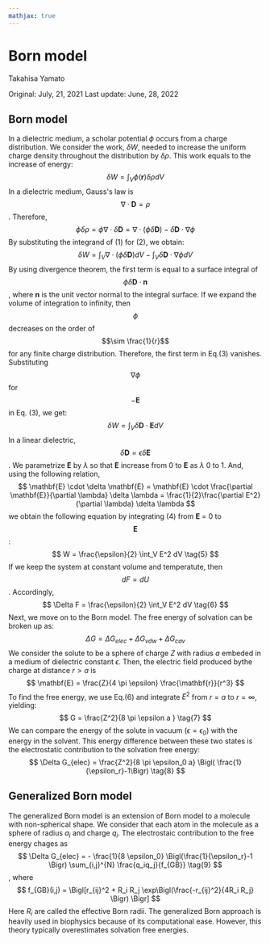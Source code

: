 ```yaml
---
mathjax: true
---
```


# Born model

Takahisa Yamato

Original: July, 21, 2021
Last update: June, 28, 2022

## Born model

In a dielectric medium, a scholar potential  $\phi$ occurs from a charge distribution. We consider the work, $\delta W$, needed to increase the uniform charge density throughout the distribution by $\delta\rho$. This work equals to the increase of energy:
$$
\delta W = \int_V \phi (\mathbf{r})\delta \rho dV  \tag{1}
$$
In a dielectric medium, Gauss's law is $$\nabla \cdot \mathbf{D}=\rho $$. Therefore, 
$$
\phi \delta \rho = \phi \nabla \cdot \delta \mathbf{D} = \nabla \cdot (\phi \delta \mathbf{D}) - \delta \mathbf{D} \cdot \nabla \phi    \tag{2}
$$
By substituting the integrand of (1) for (2), we obtain:
$$
\delta W = \int_V \nabla \cdot (\phi \delta \mathbf{D})dV - \int_V \delta \mathbf{D} \cdot \nabla \phi dV \tag{3}
$$
By using divergence theorem, the first term is equal to a surface integral of $$\phi \delta \mathbf{D} \cdot \mathbf{n}  $$, where $\mathbf{n}$ is the unit vector normal to the integral surface.  If we expand the volume of integration to infinity, then $$\phi$$ decreases on the order of  $$\sim \frac{1}{r}$$ for any finite charge distribution. Therefore, the first term in Eq.(3) vanishes. Substituting $$\nabla \phi$$ for $$-\mathbf{E}$$ in Eq. (3), we get: 
$$
\delta W = \int_V \delta \mathbf{D} \cdot \mathbf{E} dV \tag{4}
$$
 In a linear dielectric, $$\delta \mathbf{D} = \epsilon \delta \mathbf{E} $$. We parametrize $\mathbf{E}$ by $\lambda$ so that $\mathbf{E}$ increase from 0 to $\mathbf{E}$ as $\lambda$ 0 to 1. And, using the following relation,
$$
\mathbf{E} \cdot \delta \mathbf{E} = \mathbf{E} \cdot \frac{\partial \mathbf{E}}{\partial \lambda} \delta \lambda = \frac{1}{2}\frac{\partial E^2}{\partial \lambda} \delta \lambda
$$
we obtain the following equation by integrating (4) from $\mathbf{E}$ = 0 to $$\mathbf{E}$$:
$$
W = \frac{\epsilon}{2} \int_V E^2 dV \tag{5}
$$
If we keep the system at constant volume and temperatute, then $$dF = dU$$. Accordingly, 
$$
\Delta F = \frac{\epsilon}{2} \int_V E^2 dV \tag{6}
$$
   Next, we move on to the Born model. The free energy of solvation can be broken up as:
$$
\Delta G = \Delta G_{elec} + \Delta G_{vdw} + \Delta G_{cav}
$$
We consider the solute to be a sphere of charge $Z$ with radius $a$ embeded in a medium of dielectric constant $\epsilon$. Then, the electric field produced bythe charge at distance $r > a$ is 
$$
\mathbf{E} = \frac{Z}{4 \pi \epsilon} \frac{\mathbf{r}}{r^3}
$$
To find the free energy, we use Eq.(6) and integrate $E^2$ from $r=a$ to $r = \infty$, yielding:
$$
G = \frac{Z^2}{8 \pi \epsilon a } \tag{7}
$$
We can compare the energy of the solute in vacuum ($\epsilon = \epsilon_0$) with the energy in the solvent. This energy difference between these two states is the electrostatic contribution to the solvation free energy:
$$
\Delta G_{elec} = \frac{Z^2}{8 \pi \epsilon_0 a} \Bigl( \frac{1}{\epsilon_r}-1\Bigr) \tag{8}
$$

## Generalized Born model

The generalized Born model is an extension of Born model to a molecule with non-spherical shape. We consider that each atom in the molecule as a sphere of radius $a_i$ and charge $q_i$. The electrostaic contribution to the free energy chages as 
$$
\Delta G_{elec} = - \frac{1}{8 \epsilon_0} \Bigl(\frac{1}{\epsilon_r}-1 \Bigr) \sum_{i,j}^{N} \frac{q_iq_j}{f_{GB}} \tag{9}
$$
, where
$$
f_{GB}(i,j) = \Bigl[r_{ij}^2 + R_i R_j \exp\Bigl(\frac{-r_{ij}^2}{4R_i R_j} \Bigr) \Bigr]
$$
Here $R_i$ are called the effective Born radii. The generalized Born approach is heavily used in biophysics because of its computational ease. However, this theory typically overestimates solvation free energies. 



  

